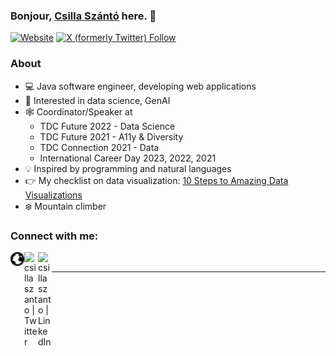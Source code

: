  

### Bonjour, [Csilla Szántó][website] here. 👋

[![Website](https://img.shields.io/website?url=https%3A%2F%2Fvisionaryds.ch&style=for-the-badge&label=visionaryds.ch&color=%230571B0)][website]
[![X (formerly Twitter) Follow](https://img.shields.io/twitter/follow/CsillaSzanto?style=for-the-badge&logo=twitter)](https://twitter.com/intent/follow?original_referer=https%3A%2F%2Fgithub.com%2Fcsillaszanto&screen_name=csillaszanto)


### About

- 💻 Java software engineer, developing web applications
- 🧠 Interested in data science, GenAI
- 🕸 Coordinator/Speaker at
  - TDC Future 2022 - Data Science
  - TDC Future 2021 - A11y & Diversity
  - TDC Connection 2021 - Data
  - International Career Day 2023, 2022, 2021
- 💡 Inspired by programming and natural languages
- 👉 My checklist on data visualization: [10 Steps to Amazing Data Visualizations](https://bit.ly/10-steps-data-viz "Link to eBook")
- ❄️ Mountain climber


### Connect with me:

[<img align="left" alt="visionaryds.ch" width="22px" src="https://raw.githubusercontent.com/iconic/open-iconic/master/svg/globe.svg" />][website]
[<img align="left" alt="csillaszanto | Twitter" width="22px" src="https://cdn.jsdelivr.net/npm/simple-icons@v3/icons/twitter.svg" />][twitter]
[<img align="left" alt="csillaszanto | LinkedIn" width="22px" src="https://cdn.jsdelivr.net/npm/simple-icons@v3/icons/linkedin.svg" />][linkedin]

<br />

---
[website]: https://visionaryds.ch
[twitter]: https://twitter.com/CsillaSzanto
[linkedin]: https://www.linkedin.com/in/csilla-szanto
